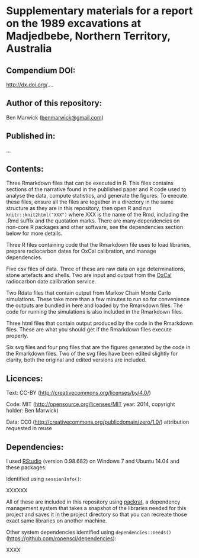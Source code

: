 # Supplementary materials for a report on the 1989 excavations at Madjedbebe, Northern Territory, Australia

## Compendium DOI: 
 
http://dx.doi.org/....

## Author of this repository:

Ben Marwick (benmarwick@gmail.com)

## Published in: 

... 

## Contents:

Three Rmarkdown files that can be executed in R. This files contains sections of the narrative found in the published paper and R code used to analyse the data, compute statistics, and generate the figures. To execute these files, ensure all the files are together in a directory in the same structure as they are in this repository, then open R and run `knitr::knit2html("XXX")` where XXX is the name of the Rmd, including the .Rmd suffix and the quotation marks. There are many dependencies on non-core R packages and other software, see the dependencies section below for more details.
 
Three R files containing code that the Rmarkdown file uses to load libraries, prepare radiocarbon dates for OxCal calibration, and manage dependencies.  

Five csv files of data. Three of these are raw data on age determinations, stone artefacts and shells. Two are input and output from the [OxCal](https://c14.arch.ox.ac.uk/oxcal.html) radiocarbon date calibration service. 

Two Rdata files that contain output from Markov Chain Monte Carlo simulations. These take more than a few minutes to run so for convenience the outputs are bundled in here and loaded by the Rmarkdown files. The code for running the simulations is also included in the Rmarkdown files.

Three html files that contain output produced by the code in the Rmarkdown files. These are what you should get if the Rmarkdown files execute properly. 

Six svg files and four png files that are the figures generated by the code in the Rmarkdown files. Two of the svg files have been edited slightly for clarity, both the original and edited versions are included. 

## Licences:

Text: CC-BY (http://creativecommons.org/licenses/by/4.0/)

Code: MIT (http://opensource.org/licenses/MIT year: 2014, copyright holder: Ben Marwick)

Data: CC0 (http://creativecommons.org/publicdomain/zero/1.0/) attribution requested in reuse

## Dependencies: 

I used [RStudio](http://www.rstudio.com/products/RStudio/) (version 0.98.682) on Windows 7 and Ubuntu 14.04 and these packages: 

Identified using `sessionInfo()`:

 XXXXXX
 
All of these are included in this repository using [packrat](http://rstudio.github.io/packrat/), a dependency management system that takes a snapshot of the libraries needed for this project and saves it in the project directory so that you can recreate those exact same libraries on another machine. 

Other system dependencies identified using `dependencies::needs()` (https://github.com/ropensci/dependencies): 

 XXXX
